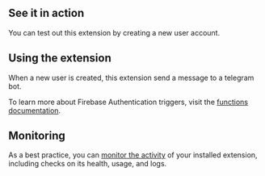 ## See it in action

You can test out this extension by creating a new user account.

## Using the extension

When a new user is created, this extension send a message to a telegram bot.

To learn more about Firebase Authentication triggers, visit the [functions documentation](https://firebase.google.com/docs/functions/auth-events).

<!-- We recommend keeping the following section to explain how to monitor extensions with Firebase -->

## Monitoring

As a best practice, you can [monitor the activity](https://firebase.google.com/docs/extensions/manage-installed-extensions#monitor) of your installed extension, including checks on its health, usage, and logs.
